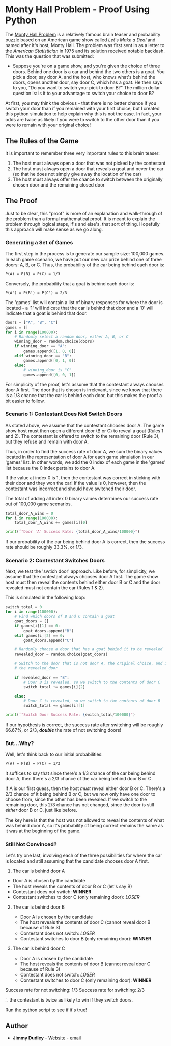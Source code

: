 # Monty Hall Problem - Proof Using Python

The [Monty Hall Problem](https://en.wikipedia.org/wiki/Monty_Hall_problem) is a relatively famous brain teaser and probability puzzle based on an American game
show called *Let's Make a Deal* and named after it's host, Monty Hall.
The problem was first sent in as a letter to the *American Statistician* in 1975 and its solution received notable backlash.  This was the question that was submitted:

   * Suppose you're on a game show, and you're given the choice of three doors.  Behind one door is a car and behind the two others is a goat.  You pick a door, say door A, and the host, who knows what's behind the doors, opens another door, say door C, which has a goat.  He then says to you, "Do you want to switch your pick to door B?"  The million dollar question is: is it to your advantage to switch your choice to door B?

At first, you may think the obvious - that there is no better chance if you switch your door than if you remained with your first choice, but I created this python simulation to help explain why this is not the case.  In fact, your odds are twice as likely if you were to switch to the other door than if you were to remain with your original choice!

## The Rules of the Game
It is important to remember three very important rules to this brain teaser:
 1. The host must always open a door that was not picked by the contestant
 2. The host must always open a door that reveals a goat and never the car (so that he does not simply give away the location of the car)
 3. The host must always offer the chance to switch between the originally chosen door and the remaining closed door

## The Proof
Just to be clear, this "proof" is more of an explanation and walk-through of the problem than a formal mathematical proof.  It is meant to explain the problem through logical steps, if's and else's, that sort of thing.  Hopefully this approach will make sense as we go along.

### Generating a Set of Games
The first step in the process is to generate our sample size: 100,000 games.  In each game scenario, we have put our new car prize behind one of three doors: A, B, or C.  Thus, the probability of the car being behind each door is: 
```
P(A) = P(B) = P(C) = 1/3
```
Conversely, the probability that a goat is behind each door is:
```
P(A') = P(B') = P(C') = 2/3 
```

The 'games' list will contain a list of binary responses for where the door is located - a '1' will indicate that the car is behind that door and a '0' will indicate that a goat is behind that door.

```python
doors = ["A", "B", "C"]
games = []
for i in range(100000):
    # Randomly select a random door, either A, B, or C
    winning_door = random.choice(doors)
    if winning_door == "A":
        games.append([1, 0, 0])
    elif winning_door == "B":
        games.append([0, 1, 0])
    else:
        # winning_door is "C"
        games.append([0, 0, 1])
```
For simplicity of the proof, let's assume that the contestant always chooses door A first. The door that is chosen is irrelevant, since we know that there is a 1/3 chance that the car is behind each door, but this makes the proof a bit easier to follow.


### Scenario 1: Contestant Does Not Switch Doors
As stated above, we assume that the contestant chooses door A.  The game show host must then open a different door (B or C) to reveal a goat (Rules 1 and 2).  The contestant is offered to switch to the remaining door (Rule 3), but they refuse and remain with door A.

Thus, in order to find the success rate of door A, we sum the binary values located in the representation of door A for each game simulation in our 'games' list.  In other words, we add the 0 index of each game in the 'games' list because the 0 index pertains to door A.

If the value at index 0 is 1, then the contestant was correct in sticking with their door and they won the car!  If the value is 0, however, then the contestant was incorrect and should have switched their door.

The total of adding all index 0 binary values determines our success rate out of 100,000 game scenarios.

```python
total_door_A_wins = 0
for i in range(100000):
    total_door_A_wins += games[i][0]

print(f"Door 'A' Success Rate: {total_door_A_wins/100000}")
```

If our probability of the car being behind door A is correct, then the success rate should be roughly 33.3%, or 1/3.


### Scenario 2: Contestant Switches Doors
Next, we test the 'swtich door' approach.  Like before, for simplicity, we assume that the contestant always chooses door A first.  The game show host must then reveal the contents behind either door B or C and the door revealed must not contain the car (Rules 1 & 2).

This is simulated in the following loop:

```python
switch_total = 0
for i in range(100000):
    # Find which doors of B and C contain a goat
    goat_doors = []
    if games[i][1] == 0:
        goat_doors.append("B")
    elif games[i][2] == 0:
        goat_doors.append("C")

    # Randomly choose a door that has a goat behind it to be revealed
    revealed_door = random.choice(goat_doors)

    # Switch to the door that is not door A, the original choice, and is not
    # the revealed_door

    if revealed_door == "B":
        # Door B is revealed, so we switch to the contents of door C
        switch_total += games[i][2]

    else:
        # Door C is revealed, so we switch to the contents of door B
        switch_total += games[i][1]

print(f"Switch Door Success Rate: {switch_total/100000}")
```

If our hypothesis is correct, the success rate after switching will be roughly 66.67%, or 2/3, _**double**_ the rate of not switching doors!

### But...Why?
Well, let's think back to our initial probabilities:

```
P(A) = P(B) = P(C) = 1/3
```

It suffices to say that since there's a 1/3 chance of the car being behind door A, then there's a 2/3 chance of the car being behind door B or C.

If A is our first guess, then the host *must* reveal either door B or C.  There's a 2/3 chance of it being behind B *or* C, but we now only have one door to choose from, since the other has been revealed.  If we switch to the remaining door, this 2/3 chance has not changed, since the door is still *either* door B or C, just like before.

The key here is that the host was not allowed to reveal the contents of what was behind door A, so it's probability of being correct remains the same as it was at the beginning of the game.

### Still Not Convinced?
Let's try one last, involving each of the three possibilities for where the car is located and still assuming that the candidate chooses door A first.
 1. The car is behind door A
   * Door A is chosen by the candidate
   * The host reveals the contents of door B or C (let's say B)
   * Contestant does not switch: **WINNER**
   * Contestant switches to door C (only remaining door): *LOSER*

2. The car is behind door B
   * Door A is chosen by the candidate
   * The host reveals the contents of door C (cannot reveal door B because of Rule 3)
   * Contestant does not switch: *LOSER*
   * Contestant switches to door B (only remaining door): **WINNER**

3. The car is behind door C
   * Door A is chosen by the candidate
   * The host reveals the contents of door B (cannot reveal door C because of Rule 3)
   * Contestant does not switch: *LOSER*
   * Contestant switches to door C (only remaining door): **WINNER**

Success rate for not switching: 1/3
Success rate for switching: 2/3

∴ the contestant is twice as likely to win if they switch doors.

Run the python script to see if it's true!


## Author

* **Jimmy Dudley** - [Website](https://www.jimmydudley.com) - [email](dudleyj2@miamioh.edu)
